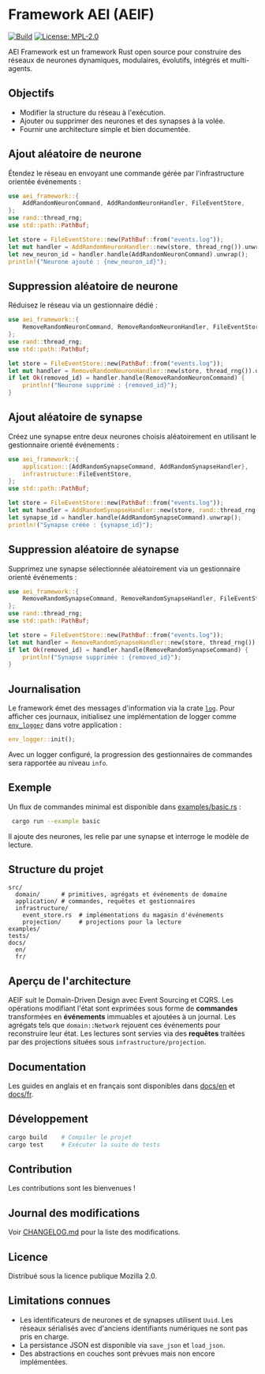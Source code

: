 # Framework AEI (AEIF)

[![Build](https://img.shields.io/badge/build-passing-brightgreen)](https://github.com/owner/aei-framework/actions)
[![License: MPL-2.0](https://img.shields.io/badge/license-MPL%202.0-blue)](LICENSE)

AEI Framework est un framework Rust open source pour construire des réseaux de neurones dynamiques, modulaires, évolutifs, intégrés et multi-agents.

## Objectifs

- Modifier la structure du réseau à l'exécution.
- Ajouter ou supprimer des neurones et des synapses à la volée.
- Fournir une architecture simple et bien documentée.

## Ajout aléatoire de neurone

Étendez le réseau en envoyant une commande gérée par l'infrastructure orientée événements :

```rust
use aei_framework::{
    AddRandomNeuronCommand, AddRandomNeuronHandler, FileEventStore,
};
use rand::thread_rng;
use std::path::PathBuf;

let store = FileEventStore::new(PathBuf::from("events.log"));
let mut handler = AddRandomNeuronHandler::new(store, thread_rng()).unwrap();
let new_neuron_id = handler.handle(AddRandomNeuronCommand).unwrap();
println!("Neurone ajouté : {new_neuron_id}");
```

## Suppression aléatoire de neurone

Réduisez le réseau via un gestionnaire dédié :

```rust
use aei_framework::{
    RemoveRandomNeuronCommand, RemoveRandomNeuronHandler, FileEventStore,
};
use rand::thread_rng;
use std::path::PathBuf;

let store = FileEventStore::new(PathBuf::from("events.log"));
let mut handler = RemoveRandomNeuronHandler::new(store, thread_rng()).unwrap();
if let Ok(removed_id) = handler.handle(RemoveRandomNeuronCommand) {
    println!("Neurone supprimé : {removed_id}");
}
```

## Ajout aléatoire de synapse

Créez une synapse entre deux neurones choisis aléatoirement en utilisant le gestionnaire orienté événements :

```rust
use aei_framework::{
    application::{AddRandomSynapseCommand, AddRandomSynapseHandler},
    infrastructure::FileEventStore,
};
use std::path::PathBuf;

let store = FileEventStore::new(PathBuf::from("events.log"));
let mut handler = AddRandomSynapseHandler::new(store, rand::thread_rng()).unwrap();
let synapse_id = handler.handle(AddRandomSynapseCommand).unwrap();
println!("Synapse créée : {synapse_id}");
```

## Suppression aléatoire de synapse

Supprimez une synapse sélectionnée aléatoirement via un gestionnaire orienté événements :

```rust
use aei_framework::{
    RemoveRandomSynapseCommand, RemoveRandomSynapseHandler, FileEventStore,
};
use rand::thread_rng;
use std::path::PathBuf;

let store = FileEventStore::new(PathBuf::from("events.log"));
let mut handler = RemoveRandomSynapseHandler::new(store, thread_rng()).unwrap();
if let Ok(removed_id) = handler.handle(RemoveRandomSynapseCommand) {
    println!("Synapse supprimée : {removed_id}");
}
```

## Journalisation

Le framework émet des messages d'information via la crate [`log`](https://docs.rs/log). Pour afficher ces journaux, initialisez une implémentation de logger comme [`env_logger`](https://docs.rs/env_logger) dans votre application :

```rust
env_logger::init();
```

Avec un logger configuré, la progression des gestionnaires de commandes sera rapportée au niveau `info`.

## Exemple

Un flux de commandes minimal est disponible dans [examples/basic.rs](../../examples/basic.rs) :

```bash
 cargo run --example basic
```

Il ajoute des neurones, les relie par une synapse et interroge le modèle de lecture.

## Structure du projet

```
src/
  domain/      # primitives, agrégats et événements de domaine
  application/ # commandes, requêtes et gestionnaires
  infrastructure/
    event_store.rs  # implémentations du magasin d'événements
    projection/     # projections pour la lecture
examples/
tests/
docs/
  en/
  fr/
```

## Aperçu de l'architecture

AEIF suit le Domain-Driven Design avec Event Sourcing et CQRS. Les opérations modifiant l'état sont exprimées sous forme de **commandes** transformées en **événements** immuables et ajoutées à un journal. Les agrégats tels que `domain::Network` rejouent ces événements pour reconstruire leur état. Les lectures sont servies via des **requêtes** traitées par des projections situées sous `infrastructure/projection`.

## Documentation

Les guides en anglais et en français sont disponibles dans [docs/en](docs/en/README.md) et [docs/fr](docs/fr/README.md).

## Développement

```bash
cargo build    # Compiler le projet
cargo test     # Exécuter la suite de tests
```

## Contribution

Les contributions sont les bienvenues !

## Journal des modifications

Voir [CHANGELOG.md](CHANGELOG.md) pour la liste des modifications.

## Licence

Distribué sous la licence publique Mozilla 2.0.

## Limitations connues

- Les identificateurs de neurones et de synapses utilisent `Uuid`. Les réseaux sérialisés avec d'anciens identifiants numériques ne sont pas pris en charge.
- La persistance JSON est disponible via `save_json` et `load_json`.
- Des abstractions en couches sont prévues mais non encore implémentées.

